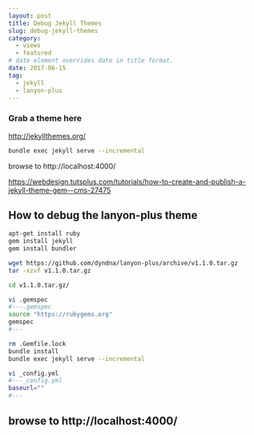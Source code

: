 ```yaml
---
layout: post
title: Debug Jekyll Themes
slug: debug-jekyll-themes
category: 
  - views
  - featured
# date element overrides date in title format.
date: 2017-06-15
tag:
  - jekyll
  - lanyon-plus
---
```


### Grab a theme here
<http://jekyllthemes.org/>

```bash
bundle exec jekyll serve --incremental
```
browse to http://localhost:4000/

<!--more-->

<https://webdesign.tutsplus.com/tutorials/how-to-create-and-publish-a-jekyll-theme-gem--cms-27475>

## How to debug the lanyon-plus theme

```bash
apt-get install ruby
gem install jekyll
gem install bundler

wget https://github.com/dyndna/lanyon-plus/archive/v1.1.0.tar.gz
tar -xzvf v1.1.0.tar.gz

cd v1.1.0.tar.gz/

vi .gemspec
#---.gemspec
source "https://rubygems.org"
gemspec
#---

rm .Gemfile.lock
bundle install
bundle exec jekyll serve --incremental

vi _config.yml
#---_config.yml
baseurl=""
#---
```

## browse to http://localhost:4000/
